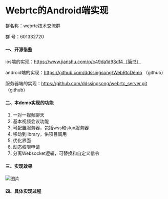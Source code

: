 # Webrtc的Android端实现
群名称：webrtc技术交流群

群   号：601332720

#### 一、开源借鉴

ios端的实现：https://www.jianshu.com/p/c49da1d93df4（简书）

android端的实现：https://github.com/ddssingsong/WebRtcDemo （github）

服务器端的实现：https://github.com/ddssingsong/webrtc_server.git （github）

#### 二、本demo实现的功能

1. 一对一视频聊天
2. 基本视频会议功能
3. 可配置服务器，包括wss和stun服务器
4. 移动到library，供项目调用
5. 优化界面
6. 动态权限申请
7. 分离Websocket逻辑，可替换和自定义信令

#### 三、实现效果 

![图片](https://github.com/ddssingsong/webrtc_android/blob/master/image/test.png)

#### 四、具体实现过程